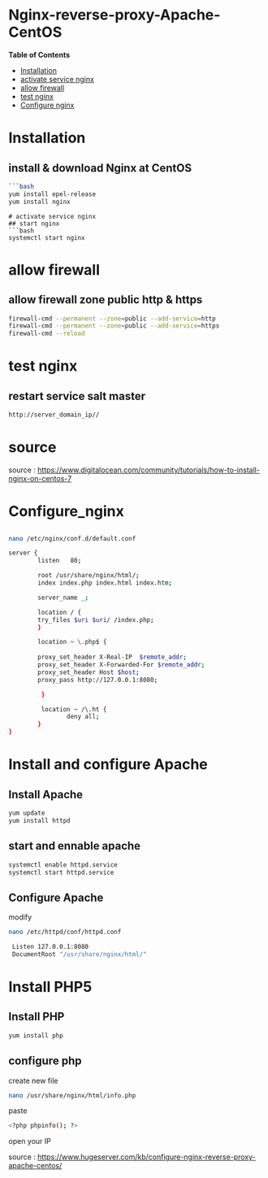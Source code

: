 # Nginx-reverse-proxy-Apache-CentOS

**Table of Contents**
* [Installation](#installation)
* [activate service nginx](#activated)
* [allow firewall](#firewall)
* [test nginx](#test)
* [Configure nginx](#Configure_nginx)

# Installation
## install & download Nginx at CentOS
```bash
```bash
yum install epel-release
yum install nginx
```

```
# activate service nginx
## start nginx
```bash
systemctl start nginx
```

# allow firewall
## allow firewall zone public http & https
```bash
firewall-cmd --permanent --zone=public --add-service=http 
firewall-cmd --permanent --zone=public --add-service=https
firewall-cmd --reload
```
# test nginx
## restart service salt master
```bash
http://server_domain_ip//
```
# source
source : https://www.digitalocean.com/community/tutorials/how-to-install-nginx-on-centos-7

# Configure_nginx 
## 
```bash
nano /etc/nginx/conf.d/default.conf
```
```bash
server {
        listen   80; 

        root /usr/share/nginx/html/; 
        index index.php index.html index.htm;

        server_name _; 

        location / {
        try_files $uri $uri/ /index.php;
        }

        location ~ \.php$ {
        
        proxy_set_header X-Real-IP  $remote_addr;
        proxy_set_header X-Forwarded-For $remote_addr;
        proxy_set_header Host $host;
        proxy_pass http://127.0.0.1:8080;

         }

         location ~ /\.ht {
                deny all;
        }
}
```
# Install and configure Apache
## Install Apache
```bash
yum update
yum install httpd
```
## start and ennable apache
```bash
systemctl enable httpd.service
systemctl start httpd.service
```
## Configure Apache
modify
```bash
nano /etc/httpd/conf/httpd.conf
```
```bash
 Listen 127.0.0.1:8080
 DocumentRoot "/usr/share/nginx/html/" 
 ```
 
 # Install PHP5
 ## Install PHP
 ```bash
 yum install php
 ```
 ## configure php
 create new file
 ```bash
 nano /usr/share/nginx/html/info.php
 ```
 paste
 ```bash
 <?php phpinfo(); ?>
 ```
 open your IP
 
 source : https://www.hugeserver.com/kb/configure-nginx-reverse-proxy-apache-centos/
